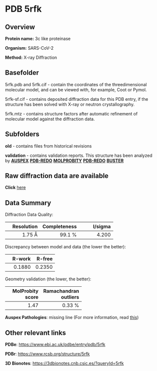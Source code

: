 # PDB 5rfk

## Overview

**Protein name:** 3c like proteinase

**Organism:** SARS-CoV-2

**Method:** X-ray Diffraction

## Basefolder

5rfk.pdb and 5rfk.cif - contain the coordinates of the threedimensional molecular model, and can be viewed with, for example, Coot or Pymol.

5rfk-sf.cif - contains deposited diffraction data for this PDB entry, if the structure has been solved with X-ray or neutron crystallography.

5rfk.mtz - contains structure factors after automatic refinement of molecular model against the diffraction data.

## Subfolders



**old** - contains files from historical revisions

**validation** - contains validation reports. This structure has been analyzed by [**AUSPEX**](https://github.com/thorn-lab/coronavirus_structural_task_force/tree/master/pdb/3c_like_proteinase/SARS-CoV-2/5rfk/validation/auspex) [**PDB-REDO**](https://github.com/thorn-lab/coronavirus_structural_task_force/tree/master/pdb/3c_like_proteinase/SARS-CoV-2/5rfk/validation/pdb-redo) [**MOLPROBITY**](https://github.com/thorn-lab/coronavirus_structural_task_force/tree/master/pdb/3c_like_proteinase/SARS-CoV-2/5rfk/validation/molprobity) [**PDB-REDO**](https://github.com/thorn-lab/coronavirus_structural_task_force/blob/master/pdb/3c_like_proteinase/SARS-CoV-2/5rfk/validation/Xtriage_output.log) [**BUSTER**](https://www.globalphasing.com/buster/wiki/index.cgi?Covid19Pdb5RFK)

## Raw diffraction data are available

**Click** [here](https://zenodo.org/record/3731400) 

## Data Summary
Diffraction Data Quality:

|   | Resolution | Completeness| I/sigma |
|---|-------------:|----------------:|--------------:|
|   |1.75 Å|99.1  %|<img width=50/>4.200|

Discrepancy between model and data (the lower the better):

|   | **R-work**| **R-free**   
|---|-------------:|----------------:|           
||  0.1880|  0.2350|

Geometry validation (the lower, the better):

|   |**MolProbity<br>score**| **Ramachandran<br>outliers** 
|---|-------------:|----------------:|
||  1.47|  0.33 %|

**Auspex Pathologies**: missing line (For more information, read [this](https://github.com/thorn-lab/coronavirus_structural_task_force/blob/master/pdb/3c_like_proteinase/SARS-CoV-2/5rfk/validation/auspex/5rfk_auspex_comments.txt))

 



## Other relevant links 
**PDBe**:  https://www.ebi.ac.uk/pdbe/entry/pdb/5rfk
 
**PDBr**: https://www.rcsb.org/structure/5rfk 

**3D Bionotes**: https://3dbionotes.cnb.csic.es/?queryId=5rfk


